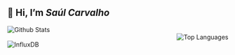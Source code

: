 <!DOCTYPE html>
<html>
 <head>
  <link rel="stylesheet" href="profile.css">
 </head>
 
<body>
 <h2> 👋 Hi, I’m <i> Saúl Carvalho </i> </h2>

  <div class="row">
   <div class="column">
    <img align="left" alt="Github Stats" src="https://github-readme-stats.vercel.app/api?username=saulcarvalho&show_icons=true&icon_color=e67905&count_private=true&theme=vue-dark&hide_border=true&bg_color=0D1117&title_color=c3db09" /> 
    </div>
  <div class="column">
    <img align="right" alt="Top Languages" src="https://github-readme-stats.vercel.app/api/top-langs/?username=saulcarvalho&layout=compact&theme=vue-dark&hide_border=true&bg_color=0D1117&title_color=c3db09" />
  </div>
 </div>

 <div class="row">
  <img alt="InfluxDB" src="https://img.shields.io/badge/InfluxDB-22ADF6?style=for-the-badge&logo=InfluxDB&logoColor=white" />
 </div>

</body>
</html>
